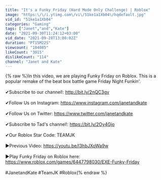 ```yaml
---
title: "It's a Funky Friday (Hard Mode Only Challenge) | Roblox"
image: "https:\/\/i.ytimg.com\/vi\/51ke1a1Xb04\/hqdefault.jpg"
vid_id: "51ke1a1Xb04"
categories: "Gaming"
tags: ["Janet","and","Kate"]
date: "2021-09-30T11:24:12+03:00"
vid_date: "2021-09-28T13:00:02Z"
duration: "PT15M22S"
viewcount: "104085"
likeCount: "3015"
dislikeCount: "114"
channel: "Janet and Kate"
---
```

{% raw %}In this video, we are playing Funky Friday on Roblox. This is a popular remake of the beat box battle game Friday Night Funkin'.<br /><br />✔Subscribe to our channel!: <a rel="nofollow" target="blank" href="http://bit.ly/2nQC3gv">http://bit.ly/2nQC3gv</a><br /><br />✔Follow Us on Instagram: <a rel="nofollow" target="blank" href="https://www.instagram.com/janetandkate">https://www.instagram.com/janetandkate</a><br /><br />✔Follow Us on Twitter: <a rel="nofollow" target="blank" href="https://www.twitter.com/janetandkate">https://www.twitter.com/janetandkate</a><br /><br />✔Subscribe to Tad's channel!: <a rel="nofollow" target="blank" href="https://bit.ly/2Oy4Gjo">https://bit.ly/2Oy4Gjo</a><br /><br />✔Our Roblox Star Code: TEAMJK<br /><br />►Previous Video: <a rel="nofollow" target="blank" href="https://youtu.be/l3hbJXoWa9w">https://youtu.be/l3hbJXoWa9w</a><br /><br />►Play Funky Friday on Roblox here: <a rel="nofollow" target="blank" href="https://www.roblox.com/games/6447798030/EXE-Funky-Friday">https://www.roblox.com/games/6447798030/EXE-Funky-Friday</a><br /><br />#JanetandKate #TeamJK #Roblox{% endraw %}
